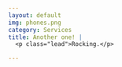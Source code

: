 ```yaml
---
layout: default
img: phones.png
category: Services
title: Another one! |
  <p class="lead">Rocking.</p>

---
```

